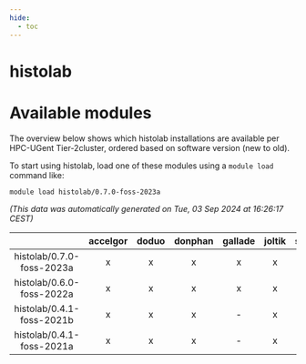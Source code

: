 ```yaml
---
hide:
  - toc
---
```


histolab
========

# Available modules


The overview below shows which histolab installations are available per HPC-UGent Tier-2cluster, ordered based on software version (new to old).

To start using histolab, load one of these modules using a `module load` command like:

```shell
module load histolab/0.7.0-foss-2023a
```

*(This data was automatically generated on Tue, 03 Sep 2024 at 16:26:17 CEST)*  

| |accelgor|doduo|donphan|gallade|joltik|shinx|skitty|
| :---: | :---: | :---: | :---: | :---: | :---: | :---: | :---: |
|histolab/0.7.0-foss-2023a|x|x|x|x|x|x|x|
|histolab/0.6.0-foss-2022a|x|x|x|x|x|-|x|
|histolab/0.4.1-foss-2021b|x|x|x|-|x|-|x|
|histolab/0.4.1-foss-2021a|x|x|x|-|x|-|x|
